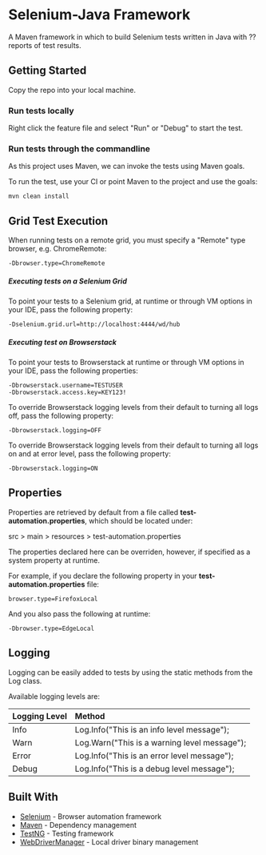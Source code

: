 # Selenium-Java Framework

A Maven framework in which to build Selenium tests written in Java with ?? reports of test results.

## Getting Started

Copy the repo into your local machine.

### Run tests locally

Right click the feature file and select "Run" or "Debug" to start the test.

### Run tests through the commandline

As this project uses Maven, we can invoke the tests using Maven goals.

To run the test, use your CI or point Maven to the project and use the goals:

```
mvn clean install
```

## Grid Test Execution

When running tests on a remote grid, you must specify a "Remote" type browser, e.g. ChromeRemote:

```
-Dbrowser.type=ChromeRemote
```

##### Executing tests on a Selenium Grid

To point your tests to a Selenium grid, at runtime or through VM options in your IDE, pass the following property:

```
-Dselenium.grid.url=http://localhost:4444/wd/hub
```

##### Executing test on Browserstack

To point your tests to Browserstack at runtime or through VM options in your IDE, pass the following properties:

```
-Dbrowserstack.username=TESTUSER
-Dbrowserstack.access.key=KEY123!
```

To override Browserstack logging levels from their default to turning all logs off, pass the following property:

```
-Dbrowserstack.logging=OFF
```

To override Browserstack logging levels from their default to turning all logs on and at error level, pass the following property:

```
-Dbrowserstack.logging=ON
```

##  Properties

Properties are retrieved by default from a file called **test-automation.properties**, which should be located under:

src > main > resources > test-automation.properties

The properties declared here can be overriden, however, if specified as a system property at runtime.

For example, if you declare the following property in your **test-automation.properties** file:

```
browser.type=FirefoxLocal
```

And you also pass the following at runtime:

```
-Dbrowser.type=EdgeLocal
```

##  Logging

Logging can be easily added to tests by using the static methods from the Log class.

Available logging levels are:

|Logging Level|Method                                       |
|:------------|:--------------------------------------------|
|Info         |Log.Info("This is an info level message");   |
|Warn         |Log.Warn("This is a warning level message"); |
|Error        |Log.Info("This is an error level message");  |
|Debug        |Log.Info("This is a debug level message");   |


## Built With

* [Selenium](https://github.com/SeleniumHQ/selenium) - Browser automation framework
* [Maven](https://maven.apache.org/) - Dependency management
* [TestNG](https://github.com/cbeust/testng) - Testing framework
* [WebDriverManager](https://github.com/bonigarcia/webdrivermanager) - Local driver binary management

